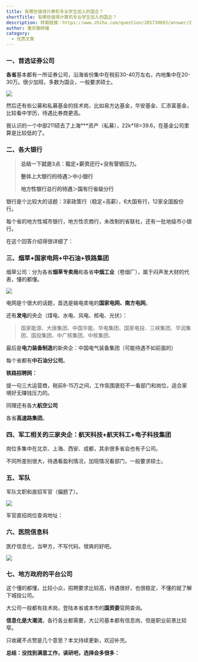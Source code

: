 ```yaml
---
title: 有哪些值得计算机专业学生加入的国企？
shortTitle: 有哪些值得计算机专业学生加入的国企？
description: 转载链接：https://www.zhihu.com/question/285730093/answer/2506491786
author: 重庆搬砖喵
category:
  - 优质文章
---
```


### 一、首选证券公司

**各省**基本都有一所证券公司，沿海省份集中在税前30-40万左右，内地集中在20-30万。很少加班，多数为国企，一般要求硕士。

![](https://pic1.zhimg.com/50/v2-d737dbbdd51bc05f8ef164e01a139a11_720w.jpg?source=1940ef5c)

然后还有些公募和私募基金的技术岗，比如易方达基金，华安基金、汇添富基金，比较看中学历，待遇比券商更高。

我认识的一个中部211硕去了上海\*\*\*资产（私募），22k\*18=39.6，在基金公司里算是比较低的了。

### 二、各大银行

> **总结一下就是3点：稳定+薪资还行+没有营销压力。**  
> 
> **整体上大银行的待遇＞中小银行**  
> 
> **地方性银行总行的待遇＞国有行省级分行**

银行是个比较大的话题：3家政策行（稳定+高薪），6大国有行，12家全国股份行。

每个省的地方性城市银行，地方性农商行，未改制的省联社，还有一批地级市小银行。

在这个回答介绍得很详细了：

[](https://www.zhihu.com/question/380468704/answer/2095035862)

### 三、烟草+国家电网+中石油+铁路集团

烟草公司：分为各省**烟草专卖局**和各省**中烟工业**（卷烟厂），属于闷声发大财的代表，懂的都懂。

![](https://picx.zhimg.com/50/v2-fecba03d2d1ae5e073fcbceffd56a8e1_720w.jpg?source=1940ef5c)

电网是个很大的话题，首选是输电卖电的**国家电网、南方电网**。

还有**发电**的央企（煤电、水电、风电、核电、光伏）：

> 国家能源、大唐集团、中国华能、华电集团、国家电投、三峡集团、华润集团、国投集团、中广核集团、中核集团、

最后是**电力装备制造**的新央企：中国电气装备集团（可能待遇不如前面的）

每个省都有**中石油分公司**。

**铁路招聘网：**

[](https://link.zhihu.com/?target=https%3A//rczp.china-railway.com.cn/)

提一句三大运营商，税前8-15万之间，工作氛围褒贬不一看部门和岗位，适合家境好无赚钱压力的。

同理还有各大**航空公司**

各省**高速路集团**。

### 四、军工相关的三家央企：航天科技+航天科工+电子科技集团

岗位多集中在北京、上海、西安、成都，其余很多省会也有子公司。

不同所差别很大，待遇看盈利情况，加班情况看部门，一般要求硕士。

### 五、军队

军队文职和直招军官（偏题了）。

![](https://pic2.zhimg.com/50/v2-51966090eedd0dcbae32023a02625a9e_720w.jpg?source=1940ef5c)

军官直招岗位查询地址：

[](https://link.zhihu.com/?target=http%3A//111.203.147.109%3A9998/%23/position%3Fiden%3Dtourist)

### 六、医院信息科

医疗信息化，当甲方，不写代码，很爽的好吧。

![](https://pica.zhimg.com/50/v2-79d92e0af447bb6a19b6ebf598bf1041_720w.jpg?source=1940ef5c)

[](https://link.zhihu.com/?target=http%3A//www.cqwsrc.com/webSite/ZXGG/RDQP/html-1742/20078.html)

### 七、地方政府的平台公司

这个懂的都懂，比较小众，招聘要求比较高，待遇很好，也很稳定，不懂的就了解下城投公司。

大公司一般都有技术岗，登陆本省或本市的**国资委**官网查询。

**信息化是大潮流**，各行各业都需要，大公司基本都有信息岗，但是职业前景比较窄。

只收藏不点赞是几个意思？本文持续更新，欢迎补充。

**总结：没找到满意工作，读研吧，选择会多很多：**

[](https://www.zhihu.com/question/41164706/answer/407790651)